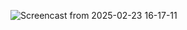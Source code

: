![Screencast from 2025-02-23 16-17-11](https://github.com/user-attachments/assets/9949f97a-2ed9-453e-ba56-114f703b7584)
